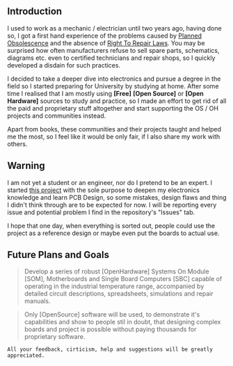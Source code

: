 ## Introduction 

I used to work as a mechanic / electrician until two years ago, having done so, I got a first hand experience of the problems caused by [Planned Obsolescence](https://en.wikipedia.org/wiki/Planned_obsolescence) and the absence of [Right To Repair Laws](https://www.ifixit.com/Right-to-Repair/Intro). You may be surprised how often manufacturers refuse to sell spare parts, schematics, diagrams etc. even to certified technicians and repair shops, so I quickly developed a disdain for such practices.

I decided to take a deeper dive into electronics and pursue a degree in the field so I started preparing for University by studying at home. After some time I realised that I am mostly using **[Free]** **[Open Source]** or **[Open Hardware]** sources to study and practice, so I made an effort to get rid of all the paid and proprietary stuff altogether and start supporting the OS / OH projects and communities instead.

Apart from books, these communities and their projects taught and helped me the most, so I feel like it would be only fair, if I also share my work with others.

## Warning 

I am not yet a student or an engineer, nor do I pretend to be an expert. I started [this project](https://github.com/RavnaPCB/01.OSOH_SOM_MB) with the sole purpose to deepen my electronics knowledge and learn PCB Design, so some mistakes, design flaws and thing I didn't think through are to be expected for now. I will be reporting every issue and potential problem I find in the repository's "Issues" tab.

I hope that one day, when everything is sorted out, people could use the project as a reference design or maybe even put the boards to actual use.

## Future Plans and Goals

> Develop a series of robust [OpenHardware] Systems On Module [SOM], Motherboards and Single Board Computers [SBC] capable of operating in the industrial temperature range, accompanied by detailed circuit descriptions, spreadsheets, simulations and repair manuals.

> Only [OpenSource] software will be used, to demonstrate it's capabilities and show to people stil in doubt, that designing complex boards and project is possible without paying thousands for proprietary software.

    All your feedback, cirticism, help and suggestions will be greatly appreciated.
